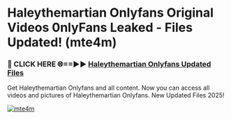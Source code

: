 # Haleythemartian Onlyfans Original Videos 0nlyFans Leaked - Files Updated! (mte4m)

<h3>🔴 CLICK HERE 🌐==►► <a href="https://tinyurl.com/ehrbuxhb" rel="nofollow">Haleythemartian Onlyfans Updated Files</a></h3>

Get Haleythemartian Onlyfans and all content. Now you can access all videos and pictures of Haleythemartian Onlyfans. New Updated Files 2025!

[![mte4m](https://i.imgur.com/lVYEuWS.gif)](https://tinyurl.com/ehrbuxhb)
